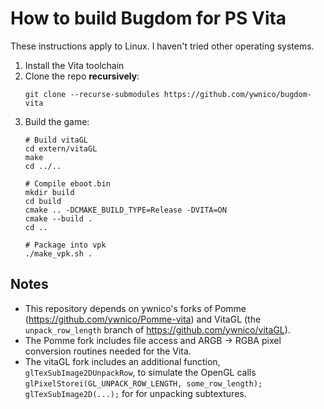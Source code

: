 # How to build Bugdom for PS Vita
These instructions apply to Linux. I haven't tried other operating systems.

1. Install the Vita toolchain
1. Clone the repo **recursively**:
    ```
    git clone --recurse-submodules https://github.com/ywnico/bugdom-vita
    ```
1. Build the game:
    ```
    # Build vitaGL
    cd extern/vitaGL
    make
    cd ../..

    # Compile eboot.bin
    mkdir build
    cd build
    cmake .. -DCMAKE_BUILD_TYPE=Release -DVITA=ON
    cmake --build .
    cd ..

    # Package into vpk
    ./make_vpk.sh .
    ```

## Notes

- This repository depends on ywnico's forks of Pomme (https://github.com/ywnico/Pomme-vita) and VitaGL (the `unpack_row_length` branch of https://github.com/ywnico/vitaGL).
- The Pomme fork includes file access and ARGB -> RGBA pixel conversion routines needed for the Vita.
- The vitaGL fork includes an additional function, `glTexSubImage2DUnpackRow`, to simulate the OpenGL calls `glPixelStorei(GL_UNPACK_ROW_LENGTH, some_row_length); glTexSubImage2D(...);` for for unpacking subtextures.
